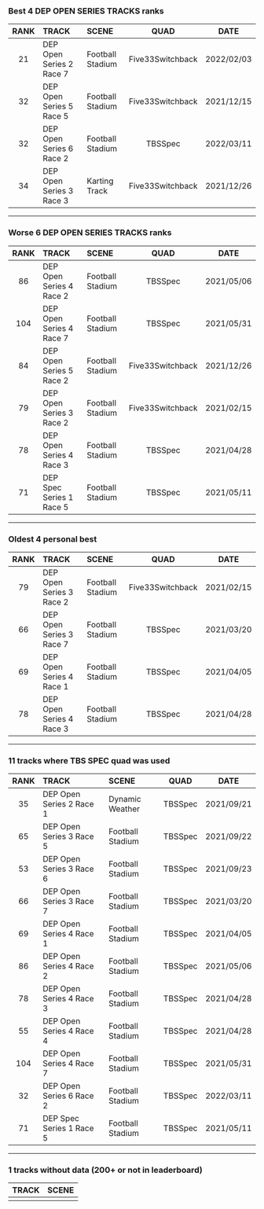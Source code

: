 ### Best 4 DEP OPEN SERIES TRACKS ranks
|RANK|TRACK|SCENE|QUAD|DATE|
|:---:|:---|:---|:---:|:---:|
|21|DEP Open Series 2 Race 7|Football Stadium|Five33Switchback|2022/02/03|
|32|DEP Open Series 5 Race 5|Football Stadium|Five33Switchback|2021/12/15|
|32|DEP Open Series 6 Race 2|Football Stadium|TBSSpec|2022/03/11|
|34|DEP Open Series 3 Race 3|Karting Track|Five33Switchback|2021/12/26|
---
### Worse 6 DEP OPEN SERIES TRACKS ranks
|RANK|TRACK|SCENE|QUAD|DATE|
|:---:|:---|:---|:---:|:---:|
|86|DEP Open Series 4 Race 2|Football Stadium|TBSSpec|2021/05/06|
|104|DEP Open Series 4 Race 7|Football Stadium|TBSSpec|2021/05/31|
|84|DEP Open Series 5 Race 2|Football Stadium|Five33Switchback|2021/12/26|
|79|DEP Open Series 3 Race 2|Football Stadium|Five33Switchback|2021/02/15|
|78|DEP Open Series 4 Race 3|Football Stadium|TBSSpec|2021/04/28|
|71|DEP Spec Series 1 Race 5|Football Stadium|TBSSpec|2021/05/11|
---
### Oldest 4 personal best
|RANK|TRACK|SCENE|QUAD|DATE|
|:---:|:---|:---|:---:|:---:|
|79|DEP Open Series 3 Race 2|Football Stadium|Five33Switchback|2021/02/15|
|66|DEP Open Series 3 Race 7|Football Stadium|TBSSpec|2021/03/20|
|69|DEP Open Series 4 Race 1|Football Stadium|TBSSpec|2021/04/05|
|78|DEP Open Series 4 Race 3|Football Stadium|TBSSpec|2021/04/28|
---
### 11 tracks where TBS SPEC quad was used
|RANK|TRACK|SCENE|QUAD|DATE|
|:---:|:---|:---|:---:|:---:|
|35|DEP Open Series 2 Race 1|Dynamic Weather|TBSSpec|2021/09/21|
|65|DEP Open Series 3 Race 5|Football Stadium|TBSSpec|2021/09/22|
|53|DEP Open Series 3 Race 6|Football Stadium|TBSSpec|2021/09/23|
|66|DEP Open Series 3 Race 7|Football Stadium|TBSSpec|2021/03/20|
|69|DEP Open Series 4 Race 1|Football Stadium|TBSSpec|2021/04/05|
|86|DEP Open Series 4 Race 2|Football Stadium|TBSSpec|2021/05/06|
|78|DEP Open Series 4 Race 3|Football Stadium|TBSSpec|2021/04/28|
|55|DEP Open Series 4 Race 4|Football Stadium|TBSSpec|2021/04/28|
|104|DEP Open Series 4 Race 7|Football Stadium|TBSSpec|2021/05/31|
|32|DEP Open Series 6 Race 2|Football Stadium|TBSSpec|2022/03/11|
|71|DEP Spec Series 1 Race 5|Football Stadium|TBSSpec|2021/05/11|
---
### 1 tracks without data (200+ or not in leaderboard)
|TRACK|SCENE|
|:---|:---|
|||
